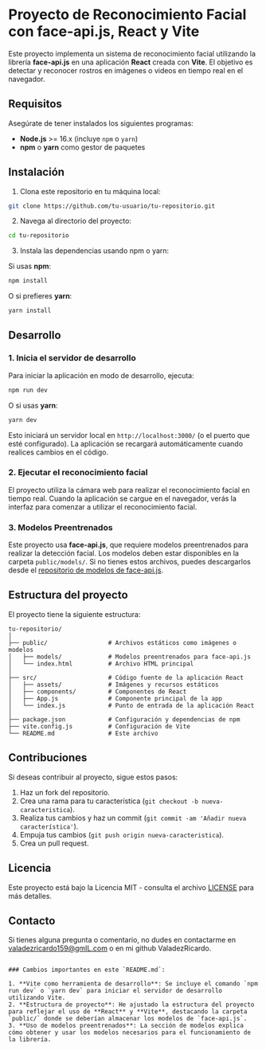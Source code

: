 # Proyecto de Reconocimiento Facial con face-api.js, React y Vite

Este proyecto implementa un sistema de reconocimiento facial utilizando la librería **face-api.js** en una aplicación **React** creada con **Vite**. 
El objetivo es detectar y reconocer rostros en imágenes o videos en tiempo real en el navegador.

## Requisitos

Asegúrate de tener instalados los siguientes programas:

- **Node.js** >= 16.x (incluye `npm` o `yarn`)
- **npm** o **yarn** como gestor de paquetes

## Instalación

1. Clona este repositorio en tu máquina local:

```bash
git clone https://github.com/tu-usuario/tu-repositorio.git
```

2. Navega al directorio del proyecto:

```bash
cd tu-repositorio
```

3. Instala las dependencias usando npm o yarn:

Si usas **npm**:

```bash
npm install
```

O si prefieres **yarn**:

```bash
yarn install
```

## Desarrollo

### 1. Inicia el servidor de desarrollo

Para iniciar la aplicación en modo de desarrollo, ejecuta:

```bash
npm run dev
```

O si usas **yarn**:

```bash
yarn dev
```

Esto iniciará un servidor local en `http://localhost:3000/` (o el puerto que esté configurado). La aplicación se recargará automáticamente cuando realices cambios en el código.

### 2. Ejecutar el reconocimiento facial

El proyecto utiliza la cámara web para realizar el reconocimiento facial en tiempo real. Cuando la aplicación se cargue en el navegador, verás la interfaz para comenzar a utilizar el reconocimiento facial.

### 3. Modelos Preentrenados

Este proyecto usa **face-api.js**, que requiere modelos preentrenados para realizar la detección facial. Los modelos deben estar disponibles en la carpeta `public/models/`. Si no tienes estos archivos, puedes descargarlos desde el [repositorio de modelos de face-api.js](https://github.com/justadudewhohacks/face-api.js#pretrained-models).

## Estructura del proyecto

El proyecto tiene la siguiente estructura:

```
tu-repositorio/
│
├── public/                 # Archivos estáticos como imágenes o modelos
│   ├── models/             # Modelos preentrenados para face-api.js
│   └── index.html          # Archivo HTML principal
│
├── src/                    # Código fuente de la aplicación React
│   ├── assets/             # Imágenes y recursos estáticos
│   ├── components/         # Componentes de React
│   ├── App.js              # Componente principal de la app
│   └── index.js            # Punto de entrada de la aplicación React
│
├── package.json            # Configuración y dependencias de npm
├── vite.config.js          # Configuración de Vite
└── README.md               # Este archivo
```

## Contribuciones

Si deseas contribuir al proyecto, sigue estos pasos:

1. Haz un fork del repositorio.
2. Crea una rama para tu característica (`git checkout -b nueva-caracteristica`).
3. Realiza tus cambios y haz un commit (`git commit -am 'Añadir nueva característica'`).
4. Empuja tus cambios (`git push origin nueva-caracteristica`).
5. Crea un pull request.

## Licencia

Este proyecto está bajo la Licencia MIT - consulta el archivo [LICENSE](LICENSE) para más detalles.

## Contacto

Si tienes alguna pregunta o comentario, no dudes en contactarme en valadezricardo159@gmIL.com o en mi github ValadezRicardo.
```

### Cambios importantes en este `README.md`:

1. **Vite como herramienta de desarrollo**: Se incluye el comando `npm run dev` o `yarn dev` para iniciar el servidor de desarrollo utilizando Vite.
2. **Estructura de proyecto**: He ajustado la estructura del proyecto para reflejar el uso de **React** y **Vite**, destacando la carpeta `public/` donde se deberían almacenar los modelos de `face-api.js`.
3. **Uso de modelos preentrenados**: La sección de modelos explica cómo obtener y usar los modelos necesarios para el funcionamiento de la librería.
